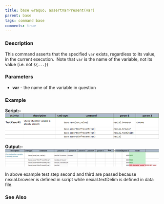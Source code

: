 ```yaml
---
title: base &raquo; assertVarPresent(var)
parent: base
tags: command base
comments: true
---
```


### Description
This command asserts that the specified `var` exists, regardless to its value, in the current execution.  
Note that `var` is the name of the variable, not its value (i.e. not `${...}`)

### Parameters
- **var** \- the name of the variable in question

### Example
**Script:-** <br>
![](image/assertVarPresent(var)_01.png)

**Output:-**
![](image/assertVarPresent(var)_02.png)

In above example test step second and third are passed because nexial.browser is defined in script while nexial.textDelim is defined in data file. 
### See Also
